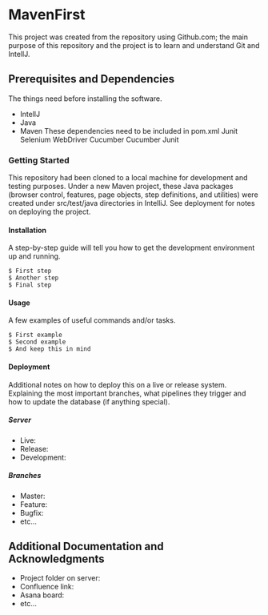 # MavenFirst

This project was created from the repository using Github.com; the main purpose of this repository and the project is to learn and understand Git and IntellJ.

## Prerequisites and Dependencies
The things need before installing the software.
* IntellJ
* Java
* Maven
These dependencies need to be included in pom.xml 
Junit
Selenium WebDriver
Cucumber
Cucumber Junit

### Getting Started
This repository had been cloned to a local machine for development and testing purposes.  Under a new Maven project, these Java packages (browser control, features, page objects, step definitions, and utilities) were created under src/test/java directories in IntelliJ. See deployment for notes on deploying the project.

#### Installation

A step-by-step guide will tell you how to get the development environment up and running.

```
$ First step
$ Another step
$ Final step
```

#### Usage

A few examples of useful commands and/or tasks.

```
$ First example
$ Second example
$ And keep this in mind
```

#### Deployment

Additional notes on how to deploy this on a live or release system. Explaining the most important branches, what pipelines they trigger and how to update the database (if anything special).

##### Server

* Live:
* Release:
* Development:

##### Branches

* Master:
* Feature:
* Bugfix:
* etc...

## Additional Documentation and Acknowledgments

* Project folder on server:
* Confluence link:
* Asana board:
* etc...

